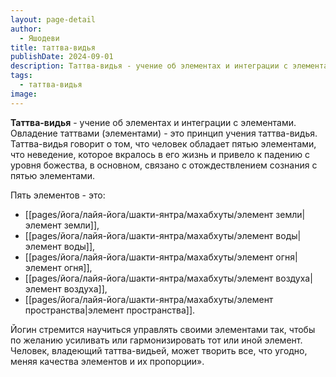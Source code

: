 ```yaml
---
layout: page-detail
author:
  - Яшодеви
title: таттва-видья
publishDate: 2024-09-01
description: Таттва-видья - учение об элементах и интеграции с элементами. Овладение таттвами (элементами) - это принцип учения таттва-видья.
tags:
  - таттва-видья
image:
---
```

**Таттва-видья** - учение об элементах и интеграции с элементами. Овладение таттвами (элементами) - это принцип учения таттва-видья. Таттва-видья говорит о том, что человек обладает пятью элементами, что неведение, которое вкралось в его жизнь и привело к падению с уровня божества, в основном, связано с отождествлением сознания с пятью элементами. 

Пять элементов - это:
- [[pages/йога/лайя-йога/шакти-янтра/махабхуты/элемент земли|элемент земли]], 
- [[pages/йога/лайя-йога/шакти-янтра/махабхуты/элемент воды|элемент воды]], 
- [[pages/йога/лайя-йога/шакти-янтра/махабхуты/элемент огня|элемент огня]], 
- [[pages/йога/лайя-йога/шакти-янтра/махабхуты/элемент воздуха|элемент воздуха]], 
- [[pages/йога/лайя-йога/шакти-янтра/махабхуты/элемент пространства|элемент пространства]]. 

Йогин стремится научиться управлять своими элементами так, чтобы по желанию усиливать или гармонизировать тот или иной элемент. Человек, владеющий таттва-видьей, может творить все, что угодно, меняя качества элементов и их пропорции».

